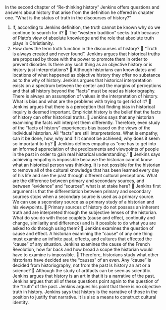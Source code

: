 In the second chapter of “Re-thinking history” Jenkins offers questions and answers about history that arise from the definition he offered in chapter one. 
“What is the status of truth in the discourses of history?” 
1.	If, according to Jenkins definition, the truth cannot be known why do we continue to search for it?
	The “western tradition” seeks truth because of Plato’s view of absolute knowledge and the role that absolute truth plays in Christianity.
2.	How does the term truth function in the discourses of history? 
	“Truth is always created and never found”. Jenkins argues that historical truths are proposed by those with the power to promote them in order to prevent disorder.
Is there any such thing as an objective history or is history just interpretations?
	Although historians can know dates and locations of what happened as objective history they offer no substance as to the why of history. Jenkins argues that historical interpretation exists on a spectrum between the center and the margins of perceptions and that all history beyond the “facts” must be read as historiography. There is always an assumption of values in the interpretation of history.
What is bias and what are the problems with trying to get rid of it?
	Jenkins argues that there is a perception that finding bias in historical inquiry is deemed important. Empiricist history is the belief that the facts of history can offer historical truths. 
	Jenkins says that any historian examining the facts will interpret them differently. Therefore, even study of the “facts of history” experiences bias based on the views of the individual historian. All “facts” are still interpretations. 
What is empathy; can it be done, how, why and if it cannot be achieved, why does it seem so important to try?
	Jenkins defines empathy as “one has to get into an informed appreciation of the predicaments and viewpoints of people in the past in order to gain real historical understanding.”
	Jenkins says achieving empathy is impossible because the historian cannot know what an historical person was thinking. It is not possible for the historian to remove all of the cultural knowledge that has been learned every day of his life and see the past through different cultural perceptions. 
What are the difference between primary and secondary sources, and between “evidence” and “sources”, what is at stake here?
	Jenkins first argument is that the differentiation between primary and secondary sources stops when a secondary source is used as a primary source. We can use a secondary source as a primary study of a historian and his viewpoints. 
	Primary sources of history do not possess an inherent truth and are interpreted through the subjective lenses of the historian. 
What do you do with those couplets (cause and effect, continuity and change, similarity and difference) and is it possible to do what you are asked to do through using them? 
	Jenkins examines the question of cause and effect. A historian examining the “cause” of any one thing must examine an infinite past, effects, and cultures that effected the “cause” of any situation. Jenkins examines the cause of the French Revolution, how far back and how broad a scope the historian would have to examine is impossible. 
	Therefore, historians study what other historians have decided are the “causes” of an even. Any “cause” is decided from historiography, not from the past
Is history an art or a science?
	Although the study of artifacts can be seen as scientific. Jenkins argues that history is an art in that it is a narrative of the past. 
Jenkins argues that all of these questions point again to the question of the “truth” of the past.  Jenkins argues his point that there is no objective truth in history. Jenkins says that history is the narrative of those in the position to justify that narrative. It is also a means to construct cultural identity.
